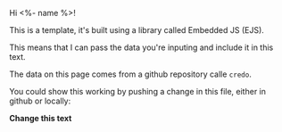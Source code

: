 Hi <%- name %>!

This is a template, it's built using a library called Embedded JS (EJS).

This means that I can pass the data you're inputing and include it in this text.

The data on this page comes from a github repository calle `credo`.

You could show this working by pushing a change in this file, either in github or locally:


__Change this text__


